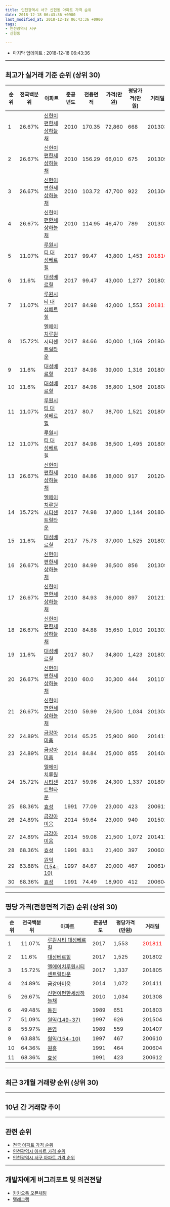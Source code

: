 ```yaml
---
title: 인천광역시 서구 신현동 아파트 가격 순위
date: 2018-12-18 06:43:36 +0900
last_modified_at: 2018-12-18 06:43:36 +0900
tags:
- 인천광역시 서구
- 신현동

---
```


* 마지막 업데이트 : 2018-12-18 06:43:36

---

## 최고가 실거래 기준 순위 (상위 30)


|순위|전국백분위|아파트|준공년도|전용면적|가격(만원)|평당가격(만원)|거래일|
|---|---|---|---|---|---|---|---|
|1|26.67%|[신현이편한세상하늘채](https://search.naver.com/search.naver?query=%EC%9D%B8%EC%B2%9C%EA%B4%91%EC%97%AD%EC%8B%9C+%EC%84%9C%EA%B5%AC+%EC%8B%A0%ED%98%84%EB%8F%99+%EC%8B%A0%ED%98%84%EC%9D%B4%ED%8E%B8%ED%95%9C%EC%84%B8%EC%83%81%ED%95%98%EB%8A%98%EC%B1%84)|2010|170.35|72,860|668|201303|
|2|26.67%|[신현이편한세상하늘채](https://search.naver.com/search.naver?query=%EC%9D%B8%EC%B2%9C%EA%B4%91%EC%97%AD%EC%8B%9C+%EC%84%9C%EA%B5%AC+%EC%8B%A0%ED%98%84%EB%8F%99+%EC%8B%A0%ED%98%84%EC%9D%B4%ED%8E%B8%ED%95%9C%EC%84%B8%EC%83%81%ED%95%98%EB%8A%98%EC%B1%84)|2010|156.29|66,010|675|201309|
|3|26.67%|[신현이편한세상하늘채](https://search.naver.com/search.naver?query=%EC%9D%B8%EC%B2%9C%EA%B4%91%EC%97%AD%EC%8B%9C+%EC%84%9C%EA%B5%AC+%EC%8B%A0%ED%98%84%EB%8F%99+%EC%8B%A0%ED%98%84%EC%9D%B4%ED%8E%B8%ED%95%9C%EC%84%B8%EC%83%81%ED%95%98%EB%8A%98%EC%B1%84)|2010|103.72|47,700|922|201306|
|4|26.67%|[신현이편한세상하늘채](https://search.naver.com/search.naver?query=%EC%9D%B8%EC%B2%9C%EA%B4%91%EC%97%AD%EC%8B%9C+%EC%84%9C%EA%B5%AC+%EC%8B%A0%ED%98%84%EB%8F%99+%EC%8B%A0%ED%98%84%EC%9D%B4%ED%8E%B8%ED%95%9C%EC%84%B8%EC%83%81%ED%95%98%EB%8A%98%EC%B1%84)|2010|114.95|46,470|789|201303|
|5|11.07%|[루원시티 대성베르힐](https://search.naver.com/search.naver?query=%EC%9D%B8%EC%B2%9C%EA%B4%91%EC%97%AD%EC%8B%9C+%EC%84%9C%EA%B5%AC+%EC%8B%A0%ED%98%84%EB%8F%99+%EB%A3%A8%EC%9B%90%EC%8B%9C%ED%8B%B0+%EB%8C%80%EC%84%B1%EB%B2%A0%EB%A5%B4%ED%9E%90)|2017|99.47|43,800|1,453|<span style="color:red">201810</span>|
|6|11.6%|[대성베르힐](https://search.naver.com/search.naver?query=%EC%9D%B8%EC%B2%9C%EA%B4%91%EC%97%AD%EC%8B%9C+%EC%84%9C%EA%B5%AC+%EC%8B%A0%ED%98%84%EB%8F%99+%EB%8C%80%EC%84%B1%EB%B2%A0%EB%A5%B4%ED%9E%90)|2017|99.47|43,000|1,277|201802|
|7|11.07%|[루원시티 대성베르힐](https://search.naver.com/search.naver?query=%EC%9D%B8%EC%B2%9C%EA%B4%91%EC%97%AD%EC%8B%9C+%EC%84%9C%EA%B5%AC+%EC%8B%A0%ED%98%84%EB%8F%99+%EB%A3%A8%EC%9B%90%EC%8B%9C%ED%8B%B0+%EB%8C%80%EC%84%B1%EB%B2%A0%EB%A5%B4%ED%9E%90)|2017|84.98|42,000|1,553|<span style="color:red">201811</span>|
|8|15.72%|[엘에이치루원시티센트럴타운](https://search.naver.com/search.naver?query=%EC%9D%B8%EC%B2%9C%EA%B4%91%EC%97%AD%EC%8B%9C+%EC%84%9C%EA%B5%AC+%EC%8B%A0%ED%98%84%EB%8F%99+%EC%97%98%EC%97%90%EC%9D%B4%EC%B9%98%EB%A3%A8%EC%9B%90%EC%8B%9C%ED%8B%B0%EC%84%BC%ED%8A%B8%EB%9F%B4%ED%83%80%EC%9A%B4)|2017|84.66|40,000|1,169|201804|
|9|11.6%|[대성베르힐](https://search.naver.com/search.naver?query=%EC%9D%B8%EC%B2%9C%EA%B4%91%EC%97%AD%EC%8B%9C+%EC%84%9C%EA%B5%AC+%EC%8B%A0%ED%98%84%EB%8F%99+%EB%8C%80%EC%84%B1%EB%B2%A0%EB%A5%B4%ED%9E%90)|2017|84.98|39,000|1,316|201805|
|10|11.6%|[대성베르힐](https://search.naver.com/search.naver?query=%EC%9D%B8%EC%B2%9C%EA%B4%91%EC%97%AD%EC%8B%9C+%EC%84%9C%EA%B5%AC+%EC%8B%A0%ED%98%84%EB%8F%99+%EB%8C%80%EC%84%B1%EB%B2%A0%EB%A5%B4%ED%9E%90)|2017|84.98|38,800|1,506|201808|
|11|11.07%|[루원시티 대성베르힐](https://search.naver.com/search.naver?query=%EC%9D%B8%EC%B2%9C%EA%B4%91%EC%97%AD%EC%8B%9C+%EC%84%9C%EA%B5%AC+%EC%8B%A0%ED%98%84%EB%8F%99+%EB%A3%A8%EC%9B%90%EC%8B%9C%ED%8B%B0+%EB%8C%80%EC%84%B1%EB%B2%A0%EB%A5%B4%ED%9E%90)|2017|80.7|38,700|1,521|201809|
|12|11.07%|[루원시티 대성베르힐](https://search.naver.com/search.naver?query=%EC%9D%B8%EC%B2%9C%EA%B4%91%EC%97%AD%EC%8B%9C+%EC%84%9C%EA%B5%AC+%EC%8B%A0%ED%98%84%EB%8F%99+%EB%A3%A8%EC%9B%90%EC%8B%9C%ED%8B%B0+%EB%8C%80%EC%84%B1%EB%B2%A0%EB%A5%B4%ED%9E%90)|2017|84.98|38,500|1,495|201809|
|13|26.67%|[신현이편한세상하늘채](https://search.naver.com/search.naver?query=%EC%9D%B8%EC%B2%9C%EA%B4%91%EC%97%AD%EC%8B%9C+%EC%84%9C%EA%B5%AC+%EC%8B%A0%ED%98%84%EB%8F%99+%EC%8B%A0%ED%98%84%EC%9D%B4%ED%8E%B8%ED%95%9C%EC%84%B8%EC%83%81%ED%95%98%EB%8A%98%EC%B1%84)|2010|84.86|38,000|917|201204|
|14|15.72%|[엘에이치루원시티센트럴타운](https://search.naver.com/search.naver?query=%EC%9D%B8%EC%B2%9C%EA%B4%91%EC%97%AD%EC%8B%9C+%EC%84%9C%EA%B5%AC+%EC%8B%A0%ED%98%84%EB%8F%99+%EC%97%98%EC%97%90%EC%9D%B4%EC%B9%98%EB%A3%A8%EC%9B%90%EC%8B%9C%ED%8B%B0%EC%84%BC%ED%8A%B8%EB%9F%B4%ED%83%80%EC%9A%B4)|2017|74.98|37,800|1,144|201804|
|15|11.6%|[대성베르힐](https://search.naver.com/search.naver?query=%EC%9D%B8%EC%B2%9C%EA%B4%91%EC%97%AD%EC%8B%9C+%EC%84%9C%EA%B5%AC+%EC%8B%A0%ED%98%84%EB%8F%99+%EB%8C%80%EC%84%B1%EB%B2%A0%EB%A5%B4%ED%9E%90)|2017|75.73|37,000|1,525|201802|
|16|26.67%|[신현이편한세상하늘채](https://search.naver.com/search.naver?query=%EC%9D%B8%EC%B2%9C%EA%B4%91%EC%97%AD%EC%8B%9C+%EC%84%9C%EA%B5%AC+%EC%8B%A0%ED%98%84%EB%8F%99+%EC%8B%A0%ED%98%84%EC%9D%B4%ED%8E%B8%ED%95%9C%EC%84%B8%EC%83%81%ED%95%98%EB%8A%98%EC%B1%84)|2010|84.99|36,500|856|201309|
|17|26.67%|[신현이편한세상하늘채](https://search.naver.com/search.naver?query=%EC%9D%B8%EC%B2%9C%EA%B4%91%EC%97%AD%EC%8B%9C+%EC%84%9C%EA%B5%AC+%EC%8B%A0%ED%98%84%EB%8F%99+%EC%8B%A0%ED%98%84%EC%9D%B4%ED%8E%B8%ED%95%9C%EC%84%B8%EC%83%81%ED%95%98%EB%8A%98%EC%B1%84)|2010|84.93|36,000|897|201211|
|18|26.67%|[신현이편한세상하늘채](https://search.naver.com/search.naver?query=%EC%9D%B8%EC%B2%9C%EA%B4%91%EC%97%AD%EC%8B%9C+%EC%84%9C%EA%B5%AC+%EC%8B%A0%ED%98%84%EB%8F%99+%EC%8B%A0%ED%98%84%EC%9D%B4%ED%8E%B8%ED%95%9C%EC%84%B8%EC%83%81%ED%95%98%EB%8A%98%EC%B1%84)|2010|84.88|35,650|1,010|201302|
|19|11.6%|[대성베르힐](https://search.naver.com/search.naver?query=%EC%9D%B8%EC%B2%9C%EA%B4%91%EC%97%AD%EC%8B%9C+%EC%84%9C%EA%B5%AC+%EC%8B%A0%ED%98%84%EB%8F%99+%EB%8C%80%EC%84%B1%EB%B2%A0%EB%A5%B4%ED%9E%90)|2017|80.7|34,800|1,423|201802|
|20|26.67%|[신현이편한세상하늘채](https://search.naver.com/search.naver?query=%EC%9D%B8%EC%B2%9C%EA%B4%91%EC%97%AD%EC%8B%9C+%EC%84%9C%EA%B5%AC+%EC%8B%A0%ED%98%84%EB%8F%99+%EC%8B%A0%ED%98%84%EC%9D%B4%ED%8E%B8%ED%95%9C%EC%84%B8%EC%83%81%ED%95%98%EB%8A%98%EC%B1%84)|2010|60.0|30,300|444|201107|
|21|26.67%|[신현이편한세상하늘채](https://search.naver.com/search.naver?query=%EC%9D%B8%EC%B2%9C%EA%B4%91%EC%97%AD%EC%8B%9C+%EC%84%9C%EA%B5%AC+%EC%8B%A0%ED%98%84%EB%8F%99+%EC%8B%A0%ED%98%84%EC%9D%B4%ED%8E%B8%ED%95%9C%EC%84%B8%EC%83%81%ED%95%98%EB%8A%98%EC%B1%84)|2010|59.99|29,500|1,034|201308|
|22|24.89%|[금강아미움](https://search.naver.com/search.naver?query=%EC%9D%B8%EC%B2%9C%EA%B4%91%EC%97%AD%EC%8B%9C+%EC%84%9C%EA%B5%AC+%EC%8B%A0%ED%98%84%EB%8F%99+%EA%B8%88%EA%B0%95%EC%95%84%EB%AF%B8%EC%9B%80)|2014|65.25|25,900|960|201411|
|23|24.89%|[금강아미움](https://search.naver.com/search.naver?query=%EC%9D%B8%EC%B2%9C%EA%B4%91%EC%97%AD%EC%8B%9C+%EC%84%9C%EA%B5%AC+%EC%8B%A0%ED%98%84%EB%8F%99+%EA%B8%88%EA%B0%95%EC%95%84%EB%AF%B8%EC%9B%80)|2014|84.84|25,000|855|201408|
|24|15.72%|[엘에이치루원시티센트럴타운](https://search.naver.com/search.naver?query=%EC%9D%B8%EC%B2%9C%EA%B4%91%EC%97%AD%EC%8B%9C+%EC%84%9C%EA%B5%AC+%EC%8B%A0%ED%98%84%EB%8F%99+%EC%97%98%EC%97%90%EC%9D%B4%EC%B9%98%EB%A3%A8%EC%9B%90%EC%8B%9C%ED%8B%B0%EC%84%BC%ED%8A%B8%EB%9F%B4%ED%83%80%EC%9A%B4)|2017|59.96|24,300|1,337|201805|
|25|68.36%|[효성](https://search.naver.com/search.naver?query=%EC%9D%B8%EC%B2%9C%EA%B4%91%EC%97%AD%EC%8B%9C+%EC%84%9C%EA%B5%AC+%EC%8B%A0%ED%98%84%EB%8F%99+%ED%9A%A8%EC%84%B1)|1991|77.09|23,000|423|200612|
|26|24.89%|[금강아미움](https://search.naver.com/search.naver?query=%EC%9D%B8%EC%B2%9C%EA%B4%91%EC%97%AD%EC%8B%9C+%EC%84%9C%EA%B5%AC+%EC%8B%A0%ED%98%84%EB%8F%99+%EA%B8%88%EA%B0%95%EC%95%84%EB%AF%B8%EC%9B%80)|2014|59.64|23,000|940|201501|
|27|24.89%|[금강아미움](https://search.naver.com/search.naver?query=%EC%9D%B8%EC%B2%9C%EA%B4%91%EC%97%AD%EC%8B%9C+%EC%84%9C%EA%B5%AC+%EC%8B%A0%ED%98%84%EB%8F%99+%EA%B8%88%EA%B0%95%EC%95%84%EB%AF%B8%EC%9B%80)|2014|59.08|21,500|1,072|201411|
|28|68.36%|[효성](https://search.naver.com/search.naver?query=%EC%9D%B8%EC%B2%9C%EA%B4%91%EC%97%AD%EC%8B%9C+%EC%84%9C%EA%B5%AC+%EC%8B%A0%ED%98%84%EB%8F%99+%ED%9A%A8%EC%84%B1)|1991|83.1|21,400|397|200601|
|29|63.88%|[원익(154-10)](https://search.naver.com/search.naver?query=%EC%9D%B8%EC%B2%9C%EA%B4%91%EC%97%AD%EC%8B%9C+%EC%84%9C%EA%B5%AC+%EC%8B%A0%ED%98%84%EB%8F%99+%EC%9B%90%EC%9D%B5%28154-10%29)|1997|84.67|20,000|467|200610|
|30|68.36%|[효성](https://search.naver.com/search.naver?query=%EC%9D%B8%EC%B2%9C%EA%B4%91%EC%97%AD%EC%8B%9C+%EC%84%9C%EA%B5%AC+%EC%8B%A0%ED%98%84%EB%8F%99+%ED%9A%A8%EC%84%B1)|1991|74.49|18,900|412|200604|


---

## 평당 가격(전용면적 기준) 순위 (상위 30)


|순위|전국백분위|아파트|준공년도|평당가격(만원)|거래일|
|---|---|---|---|---|---|
|1|11.07%|[루원시티 대성베르힐](https://search.naver.com/search.naver?query=%EC%9D%B8%EC%B2%9C%EA%B4%91%EC%97%AD%EC%8B%9C+%EC%84%9C%EA%B5%AC+%EC%8B%A0%ED%98%84%EB%8F%99+%EB%A3%A8%EC%9B%90%EC%8B%9C%ED%8B%B0+%EB%8C%80%EC%84%B1%EB%B2%A0%EB%A5%B4%ED%9E%90)|2017|1,553|<span style="color:red">201811</span>|
|2|11.6%|[대성베르힐](https://search.naver.com/search.naver?query=%EC%9D%B8%EC%B2%9C%EA%B4%91%EC%97%AD%EC%8B%9C+%EC%84%9C%EA%B5%AC+%EC%8B%A0%ED%98%84%EB%8F%99+%EB%8C%80%EC%84%B1%EB%B2%A0%EB%A5%B4%ED%9E%90)|2017|1,525|201802|
|3|15.72%|[엘에이치루원시티센트럴타운](https://search.naver.com/search.naver?query=%EC%9D%B8%EC%B2%9C%EA%B4%91%EC%97%AD%EC%8B%9C+%EC%84%9C%EA%B5%AC+%EC%8B%A0%ED%98%84%EB%8F%99+%EC%97%98%EC%97%90%EC%9D%B4%EC%B9%98%EB%A3%A8%EC%9B%90%EC%8B%9C%ED%8B%B0%EC%84%BC%ED%8A%B8%EB%9F%B4%ED%83%80%EC%9A%B4)|2017|1,337|201805|
|4|24.89%|[금강아미움](https://search.naver.com/search.naver?query=%EC%9D%B8%EC%B2%9C%EA%B4%91%EC%97%AD%EC%8B%9C+%EC%84%9C%EA%B5%AC+%EC%8B%A0%ED%98%84%EB%8F%99+%EA%B8%88%EA%B0%95%EC%95%84%EB%AF%B8%EC%9B%80)|2014|1,072|201411|
|5|26.67%|[신현이편한세상하늘채](https://search.naver.com/search.naver?query=%EC%9D%B8%EC%B2%9C%EA%B4%91%EC%97%AD%EC%8B%9C+%EC%84%9C%EA%B5%AC+%EC%8B%A0%ED%98%84%EB%8F%99+%EC%8B%A0%ED%98%84%EC%9D%B4%ED%8E%B8%ED%95%9C%EC%84%B8%EC%83%81%ED%95%98%EB%8A%98%EC%B1%84)|2010|1,034|201308|
|6|49.48%|[동진](https://search.naver.com/search.naver?query=%EC%9D%B8%EC%B2%9C%EA%B4%91%EC%97%AD%EC%8B%9C+%EC%84%9C%EA%B5%AC+%EC%8B%A0%ED%98%84%EB%8F%99+%EB%8F%99%EC%A7%84)|1989|651|201803|
|7|51.09%|[원익(149-37)](https://search.naver.com/search.naver?query=%EC%9D%B8%EC%B2%9C%EA%B4%91%EC%97%AD%EC%8B%9C+%EC%84%9C%EA%B5%AC+%EC%8B%A0%ED%98%84%EB%8F%99+%EC%9B%90%EC%9D%B5%28149-37%29)|1997|626|201504|
|8|55.97%|[은영](https://search.naver.com/search.naver?query=%EC%9D%B8%EC%B2%9C%EA%B4%91%EC%97%AD%EC%8B%9C+%EC%84%9C%EA%B5%AC+%EC%8B%A0%ED%98%84%EB%8F%99+%EC%9D%80%EC%98%81)|1989|559|201407|
|9|63.88%|[원익(154-10)](https://search.naver.com/search.naver?query=%EC%9D%B8%EC%B2%9C%EA%B4%91%EC%97%AD%EC%8B%9C+%EC%84%9C%EA%B5%AC+%EC%8B%A0%ED%98%84%EB%8F%99+%EC%9B%90%EC%9D%B5%28154-10%29)|1997|467|200610|
|10|64.36%|[원흥](https://search.naver.com/search.naver?query=%EC%9D%B8%EC%B2%9C%EA%B4%91%EC%97%AD%EC%8B%9C+%EC%84%9C%EA%B5%AC+%EC%8B%A0%ED%98%84%EB%8F%99+%EC%9B%90%ED%9D%A5)|1991|464|200604|
|11|68.36%|[효성](https://search.naver.com/search.naver?query=%EC%9D%B8%EC%B2%9C%EA%B4%91%EC%97%AD%EC%8B%9C+%EC%84%9C%EA%B5%AC+%EC%8B%A0%ED%98%84%EB%8F%99+%ED%9A%A8%EC%84%B1)|1991|423|200612|


---

## 최근 3개월 거래량 순위 (상위 30)


<div style="width:100%;">
    <canvas id="deal_count_ranking" height="250"></canvas>
</div>


<script>
new Chart(document.getElementById("deal_count_ranking"), {
    type: 'horizontalBar',
    data: {
        labels: ['신현이편한세상하늘채', '효성', '엘에이치루원시티센트럴타운', '루원시티 대성베르힐', '동진', '원흥', '은영'],
        datasets: [{
            label: '실거래 수',
            data: [26, 3, 3, 3, 2, 1, 1],
            borderColor: "rgba(255, 0, 128, 1)",
            backgroundColor: "rgba(255, 0, 128, 0.5)",
            fill: false,
        }]
    },
    options: {
        responsive: true,
        title: {
            display: true,
            text: '최근 3개월 거래량 순위'
        },
        tooltips: {
            mode: 'index',
            intersect: false,
            callbacks: {
                title: function(tooltipItems, data) {
                    return "실거래 수:";
                },
                label: function(tooltipItem, data) {
                    return data.labels[tooltipItem.index] + ": " + tooltipItem.xLabel;
                }
            }
        },
        hover: {
            mode: 'nearest',
            intersect: true
        },
        scales: {
            xAxes: [{
                display: true,
                scaleLabel: {
                    display: true,
                    labelString: '실거래 수'
                },
                ticks: {
                    suggestedMin: 0,
                }
            }],
            yAxes: [{
                display: true,
                ticks: {
                    autoSkip: false,
                    callback: function(value, index, values) {
                        if (value.length > 15)
                            return value.substr(0, 13) + "...";
                        else
                            return value;
                    }
                },
                scaleLabel: {
                    display: false,
                }
            }]
        }
    }
});

</script>


---

## 10년 간 거래량 추이


<div style="width:100%;">
    <canvas id="deal_progress" height="250"></canvas>
</div>

<script>
new Chart(document.getElementById("deal_progress"), {
    type: 'line',
    data: {
        labels: ['200812','200901','200902','200903','200904','200905','200906','200907','200908','200909','200910','200911','200912','201001','201002','201003','201004','201005','201006','201007','201008','201009','201010','201011','201012','201101','201102','201103','201104','201105','201106','201107','201108','201109','201110','201111','201112','201201','201202','201203','201204','201205','201206','201207','201208','201209','201210','201211','201212','201301','201302','201303','201304','201305','201306','201307','201308','201309','201310','201311','201312','201401','201402','201403','201404','201405','201406','201407','201408','201409','201410','201411','201412','201501','201502','201503','201504','201505','201506','201507','201508','201509','201510','201511','201512','201601','201602','201603','201604','201605','201606','201607','201608','201609','201610','201611','201612','201701','201702','201703','201704','201705','201706','201707','201708','201709','201710','201711','201712','201801','201802','201803','201804','201805','201806','201807','201808','201809','201810','201811','201812'],
        datasets: [{
            label: '실거래 수',
            pointRadius: 1,
            data: [1, 2, 4, 1, 3, 4, 3, 7, 8, 7, 7, 2, 1, 3, 5, 18, 24, 11, 13, 6, 12, 17, 35, 45, 33, 18, 14, 28, 7, 15, 12, 22, 29, 23, 15, 22, 8, 10, 14, 15, 9, 9, 12, 9, 12, 17, 14, 10, 7, 11, 9, 21, 28, 24, 16, 16, 13, 19, 26, 17, 12, 19, 20, 37, 17, 19, 18, 22, 22, 20, 22, 28, 11, 24, 27, 37, 35, 28, 26, 27, 29, 25, 21, 18, 7, 10, 15, 15, 22, 37, 27, 23, 37, 29, 39, 20, 26, 14, 15, 28, 26, 34, 26, 31, 25, 37, 25, 15, 18, 24, 33, 31, 22, 20, 35, 38, 43, 39, 28, 10, 1],
            borderColor: "rgba(255, 201, 14, 1)",
            backgroundColor: "rgba(255, 201, 14, 0.5)",
            fill: true,
        }]
    },
    options: {
        responsive: true,
        title: {
            display: true,
            text: '10년간 거래량 추이'
        },
        tooltips: {
            mode: 'index',
            intersect: false,
        },
        hover: {
            mode: 'nearest',
            intersect: true
        },
        scales: {
            xAxes: [{
                display: true,
                scaleLabel: {
                    display: true,
                    labelString: '년/월'
                }
            }],
            yAxes: [{
                display: true,
                ticks: {
                    suggestedMin: 0,
                },
                scaleLabel: {
                    display: true,
                    labelString: '실거래 수'
                }
            }]
        }
    }
});

</script>


---

## 관련 순위

- [전국 아파트 가격 순위](https://inasie.github.io/apt-ranking/전국)
- [인천광역시 아파트 가격 순위](https://inasie.github.io/apt-ranking/인천광역시)
- [인천광역시 서구 아파트 가격 순위](https://inasie.github.io/apt-ranking/인천광역시-서구)


---

## 개발자에게 버그리포트 및 의견전달

- [카카오톡 오픈채팅](https://open.kakao.com/o/gLJUAP4)
- [텔레그램](https://t.me/inasie)

